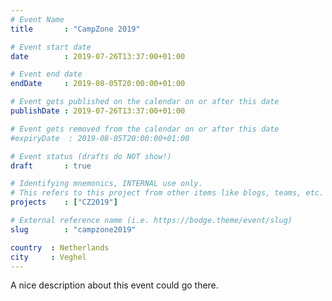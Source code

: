 ```yaml
---
# Event Name
title       : "CampZone 2019"

# Event start date
date        : 2019-07-26T13:37:00+01:00

# Event end date
endDate     : 2019-08-05T20:00:00+01:00

# Event gets published on the calendar on or after this date
publishDate : 2019-07-26T13:37:00+01:00

# Event gets removed from the calendar on or after this date
#expiryDate  : 2019-08-05T20:00:00+01:00

# Event status (drafts do NOT show!)
draft       : true

# Identifying mnemonics, INTERNAL use only.
# This refers to this project from other items like blogs, teams, etc.
projects    : ["CZ2019"]

# External reference name (i.e. https://bodge.theme/event/slug)
slug        : "campzone2019"

country  : Netherlands
city     : Veghel
---
```


A nice description about this event could go there.
